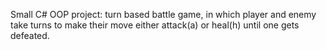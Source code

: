 Small C# OOP project: turn based battle game,
in which player and enemy take turns to make their move either attack(a) or heal(h) until one gets defeated.
